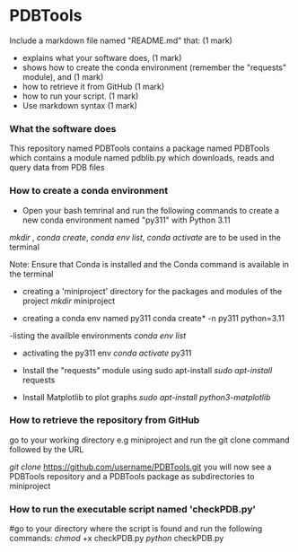 # PDBTools

Include a markdown file named "README.md" that: (1 mark)
  - explains what your software does, (1 mark)
  - shows how to create the conda environment (remember the "requests" module), and (1 mark)
  - how to retrieve it from GitHub (1 mark)
  - how to run your script. (1 mark)
  - Use markdown syntax (1 mark)

### What the software does 
This repository named PDBTools contains a package named PDBTools which contains a module named pdblib.py which downloads, reads and query data from PDB files



### How to create a conda environment 
- Open your bash temrinal and run the following commands to create a new conda environment named "py311" with Python 3.11

*mkdir* , *conda create*, *conda env list*, *conda activate* are to be used in the terminal

Note: Ensure that Conda is installed and the Conda command is available in the terminal 

- creating a 'miniproject' directory for the packages and modules of the project 
*mkdir* miniproject  

- creating a conda env named py311 
  conda create* -n py311 python=3.11

-listing the availble environments 
*conda env list*

- activating the py311 env 
*conda activate* py311
 
- Install the "requests" module using sudo apt-install
*sudo apt-install* requests

- Install Matplotlib to plot graphs
*sudo apt-install python3-matplotlib*

### How to retrieve the repository from GitHub
go to your working directory e.g miniproject and run the git clone command followed by the URL

*git clone* https://github.com/username/PDBTools.git 
you will now see a PDBTools repository and a PDBTools package as subdirectories to miniproject 

### How to run the executable script named 'checkPDB.py'
#go to your directory where the script is found and run the following commands:
*chmod* +x checkPDB.py 
*python* checkPDB.py 
